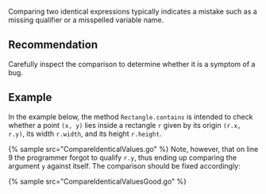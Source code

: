 Comparing two identical expressions typically indicates a mistake such as a missing qualifier or a misspelled variable name.


## Recommendation
Carefully inspect the comparison to determine whether it is a symptom of a bug.


## Example
In the example below, the method `Rectangle.contains` is intended to check whether a point `(x, y)` lies inside a rectangle `r` given by its origin `(r.x, r.y)`, its width `r.width`, and its height `r.height`.

{% sample src="CompareIdenticalValues.go" %}
Note, however, that on line 9 the programmer forgot to qualify `r.y`, thus ending up comparing the argument `y` against itself. The comparison should be fixed accordingly:

{% sample src="CompareIdenticalValuesGood.go" %}
